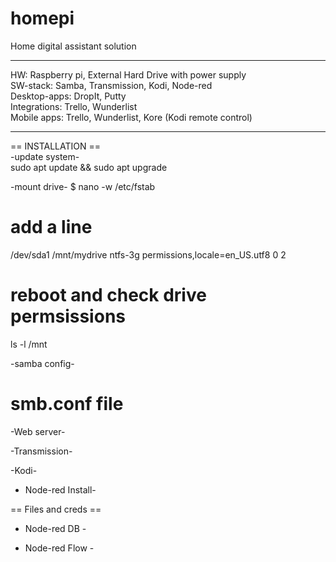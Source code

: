 # homepi
Home digital assistant solution

------------------
HW: Raspberry pi, External Hard Drive with power supply   
SW-stack: Samba, Transmission, Kodi, Node-red   
Desktop-apps: DropIt, Putty   
Integrations: Trello, Wunderlist   
Mobile apps: Trello, Wunderlist, Kore (Kodi remote control)  

-----------

== INSTALLATION ==   
-update system-   
sudo apt update && sudo apt upgrade

-mount drive-
$ nano -w /etc/fstab

# add a line
/dev/sda1       /mnt/mydrive    ntfs-3g permissions,locale=en_US.utf8   0       2

# reboot and check drive permsissions
ls -l /mnt

-samba config-
# smb.conf file

-Web server-


-Transmission-


-Kodi-


- Node-red Install-

== Files and creds ==

- Node-red DB -


- Node-red Flow -

